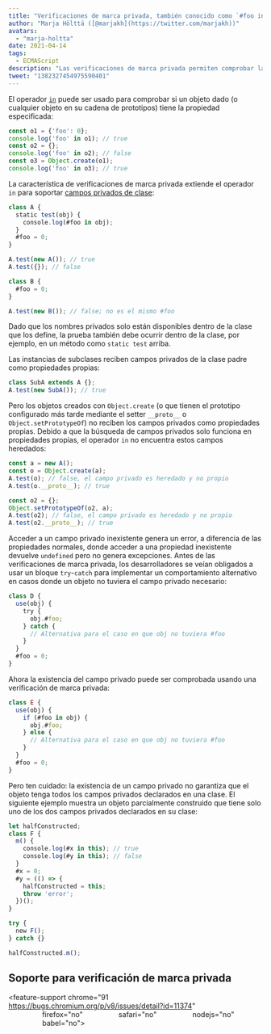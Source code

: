 ```yaml
---
title: "Verificaciones de marca privada, también conocido como `#foo in obj`"
author: "Marja Hölttä ([@marjakh](https://twitter.com/marjakh))"
avatars:
  - "marja-holtta"
date: 2021-04-14
tags:
  - ECMAScript
description: "Las verificaciones de marca privada permiten comprobar la existencia de un campo privado en un objeto."
tweet: "1382327454975590401"
---
```


El operador [`in`](https://developer.mozilla.org/en-US/docs/Web/JavaScript/Reference/Operators/in) puede ser usado para comprobar si un objeto dado (o cualquier objeto en su cadena de prototipos) tiene la propiedad especificada:

```javascript
const o1 = {'foo': 0};
console.log('foo' in o1); // true
const o2 = {};
console.log('foo' in o2); // false
const o3 = Object.create(o1);
console.log('foo' in o3); // true
```

La característica de verificaciones de marca privada extiende el operador `in` para soportar [campos privados de clase](https://v8.dev/features/class-fields#private-class-fields):

```javascript
class A {
  static test(obj) {
    console.log(#foo in obj);
  }
  #foo = 0;
}

A.test(new A()); // true
A.test({}); // false

class B {
  #foo = 0;
}

A.test(new B()); // false; no es el mismo #foo
```

Dado que los nombres privados solo están disponibles dentro de la clase que los define, la prueba también debe ocurrir dentro de la clase, por ejemplo, en un método como `static test` arriba.

Las instancias de subclases reciben campos privados de la clase padre como propiedades propias:

```javascript
class SubA extends A {};
A.test(new SubA()); // true
```

Pero los objetos creados con `Object.create` (o que tienen el prototipo configurado más tarde mediante el setter `__proto__` o `Object.setPrototypeOf`) no reciben los campos privados como propiedades propias. Debido a que la búsqueda de campos privados solo funciona en propiedades propias, el operador `in` no encuentra estos campos heredados:

<!--truncate-->
```javascript
const a = new A();
const o = Object.create(a);
A.test(o); // false, el campo privado es heredado y no propio
A.test(o.__proto__); // true

const o2 = {};
Object.setPrototypeOf(o2, a);
A.test(o2); // false, el campo privado es heredado y no propio
A.test(o2.__proto__); // true
```

Acceder a un campo privado inexistente genera un error, a diferencia de las propiedades normales, donde acceder a una propiedad inexistente devuelve `undefined` pero no genera excepciones. Antes de las verificaciones de marca privada, los desarrolladores se veían obligados a usar un bloque `try`-`catch` para implementar un comportamiento alternativo en casos donde un objeto no tuviera el campo privado necesario:

```javascript
class D {
  use(obj) {
    try {
      obj.#foo;
    } catch {
      // Alternativa para el caso en que obj no tuviera #foo
    }
  }
  #foo = 0;
}
```

Ahora la existencia del campo privado puede ser comprobada usando una verificación de marca privada:

```javascript
class E {
  use(obj) {
    if (#foo in obj) {
      obj.#foo;
    } else {
      // Alternativa para el caso en que obj no tuviera #foo
    }
  }
  #foo = 0;
}
```

Pero ten cuidado: la existencia de un campo privado no garantiza que el objeto tenga todos los campos privados declarados en una clase. El siguiente ejemplo muestra un objeto parcialmente construido que tiene solo uno de los dos campos privados declarados en su clase:

```javascript
let halfConstructed;
class F {
  m() {
    console.log(#x in this); // true
    console.log(#y in this); // false
  }
  #x = 0;
  #y = (() => {
    halfConstructed = this;
    throw 'error';
  })();
}

try {
  new F();
} catch {}

halfConstructed.m();
```

## Soporte para verificación de marca privada

<feature-support chrome="91 https://bugs.chromium.org/p/v8/issues/detail?id=11374"
                 firefox="no"
                 safari="no"
                 nodejs="no"
                 babel="no"></feature-support>
